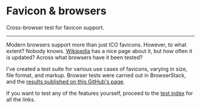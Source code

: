 # Favicon &amp; browsers
Cross-browser test for favicon support.

* * *

Modern browsers support more than just ICO favicons. However, to what extent? Nobody knows. [Wikipedia](https://en.wikipedia.org/wiki/Favicon#Browser_implementation) has a nice page about it, but how often it is updated? Across what browsers have it been tested?

I've created a test suite for various use cases of favicons, varying in size, file format, and markup. Browser tests were carried out in BrowserStack, and the [results published on this GitHub's page](https://terrymun.github.io/favicon-test/).

If you want to test any of the features yourself, proceed to the [test index](https://terrymun.github.io/favicon-test/tests/index.html) for all the links.
